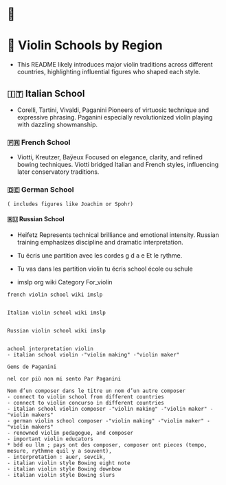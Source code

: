 # 🎻 
# 🎼 Violin Schools by Region

- This README likely introduces major violin traditions across different countries, highlighting influential figures who shaped each style.
## 🇮🇹 Italian School

 *  Corelli, Tartini, Vivaldi, Paganini Pioneers of virtuosic technique and expressive phrasing. Paganini especially revolutionized violin playing with dazzling showmanship.

 ### 🇫🇷 French School

   * Viotti, Kreutzer, Baÿeux Focused on elegance, clarity, and refined bowing techniques. Viotti bridged Italian and French styles, influencing later conservatory traditions.

### 🇩🇪 German School

    ( includes figures like Joachim or Spohr) 

#### 🇷🇺 Russian School

 -   Heifetz Represents technical brilliance and emotional intensity. Russian training emphasizes discipline and dramatic interpretation.



 -   Tu écris une partition  avec les cordes g d a e   Et le rythme. 

 -   Tu vas dans les  partition violin tu écris school école ou schule

   - imslp org wiki Category For_violin


    french violin school wiki imslp


    Italian violin school wiki imslp


    Russian violin school wiki imslp


    achool jnterpretation violin
    - italian school violin -"violin making" -"violin maker"

    Gems de Paganini 

    nel cor più non mi sento Par Paganini 

    Nom d’un composer dans le titre un nom d’un autre composer 
    - connect to violin school from different countries
    - connect to violin concurso in different countries
    - italian school violin composer -"violin making" -"violin maker" -"violin makers"
    - german violin school composer -"violin making" -"violin maker" -"violin makers"
    - renowned violin pedagogue, and composer
    - important violin educators
    * bdd ou llm ; pays ont des composer, composer ont pieces (tempo, mesure, rythmne quil y a souvent),
    - interpretation : auer, sevcik,
    - italian violin style Bowing eight note
    - italian violin style Bowing downbow
    - italian violin style Bowing slurs
